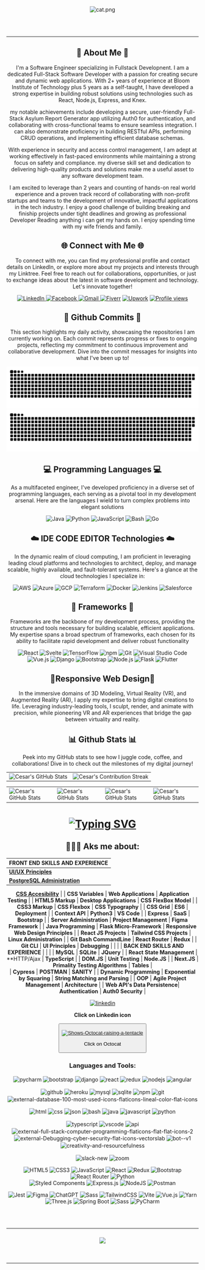 


<!-- Hero Image 
<div id="container" align="center">
  <img src="https://github.com/fireship-io/skydiving-cat-parallax/raw/main/src/cat.gif?raw=true" alt="cat.gif" /> 
  <img src="https://github.com/fireship-io/skydiving-cat-parallax/blob/main/src/land.png?raw=true" alt="land.png" />
  <img src="https://github.com/fireship-io/skydiving-cat-parallax/blob/main/src/moon.png?raw=true" alt="moon.png"/>
</div>
-->

<div id="container" align="center">
<!--   <img src="https://github.com/fireship-io/skydiving-cat-parallax/blob/main/src/moon.png?raw=true" width="400px" height="450px" alt="moon.png"/> -->
  <img src="https://github.com/fireship-io/skydiving-cat-parallax/raw/main/src/cat.gif?raw=true" alt="cat.png" />
<!--   <img src="https://github.com/fireship-io/skydiving-cat-parallax/blob/main/src/land.png?raw=true" width="1750px" height="950px" alt="land.png" /> -->
</div> 

<br/><br/>
<hr/>

<div align="center">
    <h2>🚀 About Me 🚀</h2>
    <p>I'm a Software Engineer specializing in Fullstack Developnent. I am a dedicated Full-Stack Software Developer with a passion for creating secure and dynamic web applications. With 2+ years of experience at Bloom Institute of Technology plus 5 years as a self-taught, I have developed a strong expertise in building robust solutions using technologies such as React, Node.js, Express, and Knex.

my notable achievements include developing a secure, user-friendly Full-Stack Asylum Report Generator app utilizing Auth0 for authentication, and collaborating with cross-functional teams to ensure seamless integration. I can also demonstrate proficiency in building RESTful APIs, performing CRUD operations, and implementing efficient database schemas.

With experience in security and access control management, I am adept at working effectively in fast-paced environments while maintaining a strong focus on safety and compliance. my diverse skill set and dedication to delivering high-quality products and solutions make me a useful asset to any software development team.

I am excited to leverage than 2 years and counting of hands-on  real world experience and a proven track record of collaborating with non-profit startups and teams to the development of innovative, impactful applications in the tech industry. I enjoy a good challenge of building breaking and finiship projects under tight deadlines and growing as professional Developer Reading anything i can get my hands on. I enjoy spending time with my wife friends and family.</p>
</div>



<!-- CONNECT WITH ME -->
<div align="center">
<h2 align="center" class="section-heading">🌐 Connect with Me 🌐</h2>
<p> To connect with me, you can find my professional profile and contact details on LinkedIn, or explore more about my projects and interests through my Linktree. Feel free to reach out for collaborations, opportunities, or just to exchange ideas about the latest in software development and technology. Let's innovate together! </p>
<div align="center">
    <a href="https://www.linkedin.com/in/cesar-aguilar-blueavian9/">
        <img src="https://img.shields.io/badge/LinkedIn-0077B5?style=for-the-badge&logo=linkedin&logoColor=white" alt="LinkedIn"/>
    </a>
  <a href="<!-- add facebook url here! -->">
    <img src="https://img.shields.io/badge/Facebook-1877F2?style=for-the-badge&logo=facebook&logoColor=white" alt="Facebook"/>
  </a>
 <a href="<!-- add Google url here! " target="_blank">
    <img src="https://img.shields.io/badge/Gmail-D14836?style=for-the-badge&logo=gmail&logoColor=white" alt="Gmail"/>
</a>
  <a href="<!-- add Fiverr url here!" target="_blank">
  <img src="https://img.shields.io/badge/fiverr-1DBF73?style=for-the-badge&logo=fiverr&logoColor=white" alt="Fiverr"/></a>
  <a href="<!-- add Upwork url here!" target="_blank">
  <img src="https://img.shields.io/badge/UpWork-6FDA44?style=for-the-badge&logo=Upwork&logoColor=white" alt="Upwork"/></a>
<a href="<!-- add Linkedin here!" alt="Linkedin-Profile -->"   target="_blank" />
<img src="https://komarev.com/ghpvc/?username=ZanePearton&style=for-the-badge" alt="Profile views" /></a>
</div>

    
<!-- GITHUB COMMITS -->
<div align="center">
  <h2>🚀 Github Commits 🚀</h2>
    <p>This section highlights my daily activity, showcasing the repositories I am currently working on. Each commit represents progress or fixes to ongoing projects, reflecting my commitment to continuous improvement and collaborative development. Dive into the commit messages for insights into what I've been up to!</p>
  <img src="https://raw.githubusercontent.com/zanepearton/zanepearton/output/github-contribution-grid-snake-dark.svg#gh-dark-mode-only" alt="GitHub Contribution Grid Snake Animation Dark Mode"/>
  <img src="https://raw.githubusercontent.com/zanepearton/zanepearton/output/github-contribution-grid-snake.svg#gh-light-mode-only" alt="GitHub Contribution Grid Snake Animation Light Mode"/>
</div>


<!-- PROGRAMMING LANGUAGES -->
<h2 align="center" class="section-heading"> 💻 Programming Languages 💻</h2>
<p> As a multifaceted engineer, I've developed proficiency in a diverse set of programming languages, each serving as a pivotal tool in my development arsenal. Here are the languages I wield to turn complex problems into elegant solutions</p>
<div align="center">
  <img src="https://img.shields.io/badge/Java-007396?style=for-the-badge&logo=java&logoColor=white" alt="Java" />
  <img src="https://img.shields.io/badge/Python-3776AB?style=for-the-badge&logo=python&logoColor=white" alt="Python"/>
  <img src="https://img.shields.io/badge/JavaScript-F7DF1E?style=for-the-badge&logo=javascript&logoColor=black" alt="JavaScript"/>
<!--   <img src="https://img.shields.io/badge/PowerShell-5391FE?style=for-the-badge&logo=powershell&logoColor=white" alt="PowerShell"/> -->
  <img src="https://img.shields.io/badge/Bash-4EAA25?style=for-the-badge&logo=gnu-bash&logoColor=white" alt="Bash"/>
<!--   <img src="https://img.shields.io/badge/Swift-FA7343?style=for-the-badge&logo=swift&logoColor=white" alt="Swift"/> -->
<!--   <img src="https://img.shields.io/badge/YAML-0A0A0A?style=for-the-badge" alt="YAML"/> -->
  <img src="https://img.shields.io/badge/Go-00ADD8?style=for-the-badge&logo=go&logoColor=white" alt="Go"/>
</div>

    
<!-- IDE CODE EDITOR TECHNOLOGIES --> 
<h2 align="center" class="section-heading"> ☁️ IDE CODE EDITOR Technologies ☁️</h2>
<p>In the dynamic realm of cloud computing, I am proficient in leveraging leading cloud platforms and technologies to architect, deploy, and manage scalable, highly available, and fault-tolerant systems. Here's a glance at the cloud technologies I specialize in:</p>
<div align="center">
  <img src="https://img.shields.io/badge/AWS-FF9900?style=for-the-badge&logo=amazonaws&logoColor=white" alt="AWS" />
  <img src="https://img.shields.io/badge/Azure-0089D6?style=for-the-badge&logo=microsoftazure&logoColor=white" alt="Azure"/>
  <img src="https://img.shields.io/badge/GCP-4285F4?style=for-the-badge&logo=googlecloud&logoColor=white" alt="GCP"/>
  <img src="https://img.shields.io/badge/Terraform-623CE4?style=for-the-badge&logo=terraform&logoColor=white" alt="Terraform"/>
  <img src="https://img.shields.io/badge/Docker-2496ED?style=for-the-badge&logo=docker&logoColor=white" alt="Docker"/>
  <img src="https://img.shields.io/badge/Jenkins-D24939?style=for-the-badge&logo=jenkins&logoColor=white" alt="Jenkins"/>
  <img src="https://img.shields.io/badge/Salesforce-00A1E0?style=for-the-badge&logo=salesforce&logoColor=white" alt="Salesforce"/>
</div>



<!-- FRAMEWORKS -->
<h2 align="center" class="section-heading">🔧 Frameworks 🔧</h2>
<p>Frameworks are the backbone of my development process, providing the structure and tools necessary for building scalable, efficient applications. My expertise spans a broad spectrum of frameworks, each chosen for its ability to facilitate rapid development and deliver robust functionality</p>
<div align="center">
  <img src="https://img.shields.io/badge/React-20232A?style=for-the-badge&logo=react&logoColor=61DAFB" alt="React"/>
  <img src="https://img.shields.io/badge/Svelte-FF3E00?style=for-the-badge&logo=svelte&logoColor=white" alt="Svelte"/>
  <img src="https://img.shields.io/badge/TensorFlow-FF6F00?style=for-the-badge&logo=tensorflow&logoColor=white" alt="TensorFlow"/>
  <img src="https://img.shields.io/badge/npm-CB3837?style=for-the-badge&logo=npm&logoColor=white" alt="npm"/>
  <img src="https://img.shields.io/badge/Git-F05032?style=for-the-badge&logo=git&logoColor=white" alt="Git"/>
  <img src="https://img.shields.io/badge/Visual%20Studio%20Code-007ACC?style=for-the-badge&logo=visualstudiocode&logoColor=white" alt="Visual Studio Code"/>
  <img src="https://img.shields.io/badge/Vue.js-4FC08D?style=for-the-badge&logo=vuedotjs&logoColor=white" alt="Vue.js"/>
  <img src="https://img.shields.io/badge/Django-092E20?style=for-the-badge&logo=django&logoColor=green" alt="Django"/>
<!--   <img src="https://img.shields.io/badge/Firebase-FFCA28?style=for-the-badge&logo=firebase&logoColor=white" alt="Firebase"/> -->
  <img src="https://img.shields.io/badge/Bootstrap-7952B3?style=for-the-badge&logo=bootstrap&logoColor=white" alt="Bootstrap"/>
  <img src="https://img.shields.io/badge/Node.js-339933?style=for-the-badge&logo=nodedotjs&logoColor=white" alt="Node.js"/>
  <img src="https://img.shields.io/badge/Flask-000000?style=for-the-badge&logo=flask&logoColor=white" alt="Flask"/>
  <img src="https://img.shields.io/badge/Flutter-02569B?style=for-the-badge&logo=flutter&logoColor=white" alt="Flutter"/> 
</div>


<h2 align="center" class="section-heading">
<!-- 3D MODELING + AV + AR -->
👾Responsive Web Design👾</h2>
<p>In the immersive domains of 3D Modeling, Virtual Reality (VR), and Augmented Reality (AR), I apply my expertise to bring digital creations to life. Leveraging industry-leading tools, I sculpt, render, and animate with precision, while pioneering VR and AR experiences that bridge the gap between virtuality and reality.</p>
<div align="center">
  
</div>
<!-- Need to fix in order to display Certificate HTML style
<a href="https://www.freecodecamp.org/fccacd6a8f9-f669-47ef-8b0e-87a7592ade1c"><img src="https://cdn.freecodecamp.org/platform/english/images/quincy-larson-signature.svg" width="50px" height="50px"/></a> -->
<!--
<div align="center">
  <img src="https://img.shields.io/badge/Unreal_Engine-313131?style=for-the-badge&logo=unreal-engine&logoColor=white" alt="Unreal Engine"/>
  <img src="https://img.shields.io/badge/Unity-000000?style=for-the-badge&logo=unity&logoColor=white" alt="Unity"/>
  <img src="https://img.shields.io/badge/3DS_Max-0696D7?style=for-the-badge&logo=autodesk&logoColor=white" alt="3DS Max"/>
  <img src="https://img.shields.io/badge/Maya-0696D7?style=for-the-badge&logo=autodesk&logoColor=white" alt="Maya"/>
  <img src="https://img.shields.io/badge/Rhino-801010?style=for-the-badge&logo=rhinoceros&logoColor=white" alt="Rhino"/>
  <img src="https://img.shields.io/badge/MeshLab-FF4000?style=for-the-badge" alt="MeshLab"/>
  <img src="https://img.shields.io/badge/ZBrush-5491F1?style=for-the-badge" alt="ZBrush"/>
  <img src="https://img.shields.io/badge/Revit-FF9E0B?style=for-the-badge&logo=autodesk&logoColor=white" alt="Revit"/>
  <img src="https://img.shields.io/badge/ArchiCAD-0081CF?style=for-the-badge" alt="ArchiCAD"/>
  <img src="https://img.shields.io/badge/Oculus-1C1E20?style=for-the-badge&logo=oculus&logoColor=white" alt="Oculus"/>
</div>
-->

<!-- GITHUB STATS -->
<div align="center">
<h2 align="center" class="section-heading"> 📊 Github Stats 📊</h2>
<p>Peek into my GitHub stats to see how I juggle code, coffee, and collaborations! Dive in to check out the milestones of my digital journey!</p>
 <table align="center" width="100%" height="100%" >
    <tr>
       <td><img style="border: none;" src="https://github-profile-summary-cards.vercel.app/api/cards/profile-details?username=blueavian9&theme=github_dark" alt="Cesar's GitHub Stats"/></td>   
       <td><img style="border: none;" src="https://github-readme-streak-stats.herokuapp.com/?user=blueavian9&theme=merko" alt="Cesar's Contribution Streak"/></td>
    </tr>
 </table>

 <table align="center" width="100%" height="100%" >
    <tr>
        <td><img style="border: none;" src="https://github-profile-summary-cards.vercel.app/api/cards/stats?username=blueavian9&theme=github_dark" alt="Cesar's GitHub Stats"/></td>
        <td><img style="border: none;" src="https://github-profile-summary-cards.vercel.app/api/cards/productive-time?username=blueavian9&theme=github_dark&utcOffset=10" alt="Cesar's GitHub Stats"/>
        <td><img style="border: none;" src="https://github-profile-summary-cards.vercel.app/api/cards/repos-per-language?username=blueavian9&theme=github_dark" alt="Cesar's GitHub Stats"/></td>
        <td><img style="border: none;" src="https://github-profile-summary-cards.vercel.app/api/cards/most-commit-language?username=blueavian9&theme=github_dark" alt="Cesar's GitHub Stats"/></td>
    </tr>
 </table>
</div>


<!-- Typing SVG  
<div align="center">
    <h1><img src="https://readme-typing-svg.herokuapp.com?font=Jetbrains+mono&size=40&duration=3000&color=33FF33&center=true&vCenter=true&width=435&lines=Hello+W+orld!...+I'm+Cesar+Aguilar;+and+This+is..;..my+Github..;" alt="Typing SVG"/></h1>
    <p><img src="termina-gh.gif" alt="Terminal GH GIF" /></p>
</div>
-->
<div align="center">
<h1><a href="https://git.io/typing-svg"><img src="https://readme-typing-svg.herokuapp.com?font=Fira+Code&pause=1000&color=31A00DF2&random=false&width=435&lines=Hi+There%2C+Im+Cesar+Aguilar's+Github" alt="Typing SVG" /></a></h1></div>


## 👨‍🔬💡 Aks me about: 

| **FRONT END SKILLS AND EXPERIENCE**                                                                |  
|----------------------------------------------------------------------------------------------------|
| <a class="UI/UX-Prin" href="https://www.virgingalactic.com/" target="_blank" alt="UI/UX-Principles">**UI/UX Principles**</a>       |
[**PostgreSQL Administration**](https://en.wikipedia.org/wiki/PostgreSQL) |

<a id="CSS-Access" href="https://developer.mozilla.org/en-US/docs/Learn/Accessibility/CSS_and_JavaScript" target="_blank" alt="CSS-Access">**CSS Accesibility**</a>                  |
| **CSS Variables**          | **Web Applications**          | **Application Testing**               |
| **HTML5 Markup**           | **Desktop Applications**      | **CSS FlexBox Model**                     |
| **CSS3 Markup**            | **CSS Flexbox**               | **CSS Typography**                    |
| **CSS Grid**               | **ES6**                       | **Deployment**                        |
| **Context API**            | **Python3**                   | **VS Code**                           |
| **Express**                | **SaaS**                      | **Bootstrap**                         | 
| **Server Administration**  | **Project Management**        | **Figma Framework**                   | 
| **Java Programming**       | **Flask Micro-Framework**     | **Responsive Web Design Principles**  | 
| **React JS Projects**      | **Tailwind CSS Projects**     | **Linux Administration**              |
| **Git Bash CommandLine**    | **React Router**              | **Redux**                            |
| **Git CLI**                | **UI Principles**             | **Debugging**                         |
|                                                                                                    |
| **BACK END SKILLS AND EXPERIENCE**                                                                 |
|                                                                                                    |
| **MySQL**                  | **SQLite**                    | **JQuery**                            | 
| **React State Management** | **HTTP/Ajax                   | **TypeScript**                        |
| **DOM.JS**                 | **Unit Testing**              | **Node.JS**                           | 
| **Next.JS**                | **Primality  Testing Algorithms** | **Tables**                        |  
| **Cypress**                | **POSTMAN**                   | **SANITY**                            |
| **Dynamic Programming**    | **Exponential by Squaring**   | **String Matching and Parsing**       |
| **OOP**                    |  **Agile Project Management** | **Architecture**                      |
| **Web API's Data Persistence**|  **Authentication**        | **Auth0 Security**                    |               



<p align="center"><a href="https://www.linkedin.com/in/cesar-aguilar-blueavian9/" target="blank">
  <img src="https://img.icons8.com/color/48/linkedin.png" width="50" height="50" alt="linkedin"/></a>
</p>
 <p align-text="center"><strong>Click on Linkedin icon</strong></p> 
  


<button>
<p align="center">
  <a href="https://octodex.github.com/" target="_blank"><img align="center" src="https://myoctocat.com/assets/images/base-octocat.svg" alt="Shows-Octocat-raising-a-tentacle" height="50" width="50" /></a>
</p>
<p align-text="center">Click on Octocat</p>
</button>
<!--
<h3 align="left">Let's Chat over a cup of Coffee. <img align="center" src="https://img.icons8.com/stickers/100/coffee-maker.png" width="50" height="50" alt="coffee-maker"/></h3> -->


<!-- LANGUAGES AND TOOLS --> 

<h3 align="center">Languages and Tools:</h3>
<p>
 <img align="center" src="https://raw.githubusercontent.com/yurijserrano/Github-Profile-Readme-Logos/master/ides/pycharm.svg" width="50px" alt="pycharm" />
 <img align="center" src="https://raw.githubusercontent.com/yurijserrano/Github-Profile-Readme-Logos/master/frameworks/boostrap.svg" width="50px" alt="bootstrap" />
 <img align="center" src="https://raw.githubusercontent.com/yurijserrano/Github-Profile-Readme-Logos/master/frameworks/django.svg" width="50px" alt="django" />
 <img align="center" src="https://raw.githubusercontent.com/yurijserrano/Github-Profile-Readme-Logos/master/frameworks/react.svg" width="50px" alt="react" />
 <img align="center" src="https://raw.githubusercontent.com/yurijserrano/Github-Profile-Readme-Logos/master/frameworks/redux.svg" width="50px" alt="redux" />
 <img align="center" src="https://raw.githubusercontent.com/yurijserrano/Github-Profile-Readme-Logos/master/frameworks/nodejs.svg" width="50px" alt="nodejs" />
 <img align="center" src="https://raw.githubusercontent.com/yurijserrano/Github-Profile-Readme-Logos/master/frameworks/angular.svg" width="50px" alt="angular" />
</p>

<p>
  <img align="center" width="50" height="50" src="https://img.icons8.com/3d-fluency/94/github.png" alt="github"/>
  <img align="center" src="https://raw.githubusercontent.com/yurijserrano/Github-Profile-Readme-Logos/master/cloud/heroku.svg" width="50px" alt="heroku" />
  <img align="center" src="https://raw.githubusercontent.com/yurijserrano/Github-Profile-Readme-Logos/master/databases/mysql.svg" width="50px" alt="mysql" />
  <img align="center" src="https://img.icons8.com/ios/50/sqlite.png" width="50" height="50" alt="sqlite"/>
  <img align="center" src="https://raw.githubusercontent.com/yurijserrano/Github-Profile-Readme-Logos/master/others/npm.svg" width="50px" alt="npm" />
  <img align="center" src="https://img.icons8.com/color/48/git.png" width="50" height="50" alt="git"/>
  <img align="center" src="https://img.icons8.com/external-flaticons-lineal-color-flat-icons/64/external-database-100-most-used-icons-flaticons-lineal-color-flat-icons.png" width="50" height="50" alt="external-database-100-most-used-icons-flaticons-lineal-color-flat-icons"/>
</p>

<p>
  <img align="center" src="https://raw.githubusercontent.com/yurijserrano/Github-Profile-Readme-Logos/master/others/html.svg" width="50px" alt="html" />
  <img align="center" src="https://raw.githubusercontent.com/yurijserrano/Github-Profile-Readme-Logos/master/others/css.svg" width="50px" alt="css" />
  <img align="center" src="https://raw.githubusercontent.com/yurijserrano/Github-Profile-Readme-Logos/master/others/json.svg" width="50px" alt="json" />
  <img align="center" src="https://raw.githubusercontent.com/yurijserrano/Github-Profile-Readme-Logos/master/programming%20languages/bash.svg" width="50px" alt="bash" />
  <img align="center" src="https://raw.githubusercontent.com/yurijserrano/Github-Profile-Readme-Logos/master/programming%20languages/java.svg" width="70px" alt="java" />
  <img align="center" src="https://raw.githubusercontent.com/yurijserrano/Github-Profile-Readme-Logos/master/programming%20languages/javascript.svg" width="50px" alt="javascript" />
  <img align="center" src="https://raw.githubusercontent.com/yurijserrano/Github-Profile-Readme-Logos/master/programming%20languages/python.svg" width="50px" alt="python" />
</p>

<p>
  <img align="center" src="https://raw.githubusercontent.com/yurijserrano/Github-Profile-Readme-Logos/master/programming%20languages/typescript.svg" width="50px" alt="typescript" />
  <img align="center" src="https://raw.githubusercontent.com/yurijserrano/Github-Profile-Readme-Logos/master/text%20editors/vscode.svg" width="50px" alt="vscode" />
  <img align="center" src="https://img.icons8.com/clouds/100/api.png" width="50" height="50" alt="api"/> 
  <img align="center" src="https://img.icons8.com/external-flaticons-flat-flat-icons/64/external-full-stack-computer-programming-flaticons-flat-flat-icons-2.png" width="50" height="50" alt="external-full-stack-computer-programming-flaticons-flat-flat-icons-2"/>
  <img align="center" src="https://img.icons8.com/external-flat-icons-vectorslab/68/external-Debugging-cyber-security-flat-icons-vectorslab.png"  width="50" height="50" alt="external-Debugging-cyber-security-flat-icons-vectorslab"/>
  <img align="center" src="https://img.icons8.com/dusk/64/bot--v1.png" width="50" height="50"alt="bot--v1"/>
  <img align="center" src="https://img.icons8.com/stickers/100/creativity-and-resourcefulness.png" width="50" height="50" alt="creativity-and-resourcefulness"/>
</p>
  <p>
    <img align="center" src="https://img.icons8.com/stickers/100/slack-new.png" width="50" height="50" alt="slack-new"/>
    <img align="center" src="https://img.icons8.com/cute-clipart/64/zoom.png" width="50" height="50" alt="zoom"/>
    
  </p>

<!-- Apply BADGES HERE borrowed from `https://dev.to/envoy_/150-badges-for-github-pnk` -->

![HTML5](https://img.shields.io/badge/html5-%23E34F26.svg?style=for-the-badge&logo=html5&logoColor=white)
![CSS3](https://img.shields.io/badge/css3-%231572B6.svg?style=for-the-badge&logo=css3&logoColor=white)
![JavaScript](https://img.shields.io/badge/javascript-%23323330.svg?style=for-the-badge&logo=javascript&logoColor=%23F7DF1E)
![React](https://img.shields.io/badge/react-%2320232a.svg?style=for-the-badge&logo=react&logoColor=%2361DAFB)
![Redux](https://img.shields.io/badge/redux-%23593d88.svg?style=for-the-badge&logo=redux&logoColor=white)
![Bootstrap](https://img.shields.io/badge/Bootstrap-7952B3?logo=bootstrap&logoColor=fff)
![React Router](https://img.shields.io/badge/React_Router-CA4245?style=for-the-badge&logo=react-router&logoColor=white)
![Python](https://img.shields.io/badge/python-3670A0?style=for-the-badge&logo=python&logoColor=ffdd54)
<br>
![Styled Components](https://img.shields.io/badge/styled--components-DB7093?style=for-the-badge&logo=styled-components&logoColor=white)
![Express.js](https://img.shields.io/badge/express.js-%23404d59.svg?style=for-the-badge&logo=express&logoColor=%2361DAFB)
![NodeJS](https://img.shields.io/badge/node.js-%2343853D.svg?style=for-the-badge&logo=node.js&logoColor=white)
![Postman](https://img.shields.io/badge/Postman-FF6C37?style=for-the-badge&logo=postman&logoColor=red)

![Jest](https://img.shields.io/badge/-jest-%23C21325?style=for-the-badge&logo=jest&logoColor=white)
![Figma](https://img.shields.io/badge/figma-%23F24E1E.svg?style=for-the-badge&logo=figma&logoColor=white)
![ChatGPT](https://img.shields.io/badge/ChatGPT-74aa9c?logo=openai&logoColor=white)
![Sass](https://img.shields.io/badge/Sass-C69?logo=sass&logoColor=fff)
![TailwindCSS](https://img.shields.io/badge/Tailwind%20CSS-%2338B2AC.svg?logo=tailwind-css&logoColor=white)
![Vite](https://img.shields.io/badge/Vite-646CFF?logo=vite&logoColor=fff)
![Vue.js](https://img.shields.io/badge/Vue.js-4FC08D?logo=vuedotjs&logoColor=fff)
![Yarn](https://img.shields.io/badge/Yarn-2C8EBB?logo=yarn&logoColor=fff)
![Three.js](https://img.shields.io/badge/Three.js-000?logo=threedotjs&logoColor=fff)
![Spring Boot](https://img.shields.io/badge/Spring%20Boot-6DB33F?logo=springboot&logoColor=fff)
![Sass](https://img.shields.io/badge/Sass-C69?logo=sass&logoColor=fff)
![PyCharm](https://img.shields.io/badge/PyCharm-143?logo=pycharm&logoColor=black&color=black&labelColor=green)



<!--
<br/><br/>
<hr/>

<p><img align="center" src="https://github-readme-stats.vercel.app/api/top-langs?username=blueavian9&theme=dracula&count_private=true&show_icons=true&locale=en&layout=compact" alt="blueavian9" /></p>

<p><img align="center" src="https://github-readme-stats.vercel.app/api?username=blueavian9&show_icons=true&locale=en&theme=dracula&count_private=true&hide=stars" alt="blueavian9" /></p>

<p><img align="center" src="https://github-readme-streak-stats.herokuapp.com/?user=blueavian9&theme=dracula" alt="blueavian9" /></p>

<p align="center">✨ Fun Facts ✨</p>

- 😄 I am excited to be part of a team that contributes on projects of great importance and would love to discuss any opportunities for further reconsideration. 

- 🔭 I’m currently working on 3D Portfolio using tailwindcss, React class components, where i display multifple projects i have built during my Coding Bootcamp Journey ...
  
- 👯 I’m looking to collaborate and help out as much as possible i am dedicated, hard-working and believe that it is better to give than to recieve...
  
- 🤔 I’m looking for help with masterying my Algorithms and Data Structures to an Expert level based knowledge...
  
- 💬 Ask me about the projects that i have worked on and what kind of stuff I am building now as a Full-stack Software Engineer Graduate.
  
- 👨‍💻  2+ years real world hands-on experience at Bloom Institute of Technology and a proven track record of collaborating with teams to build cutting-edge applications, I am poised to make an immediate impact on your development team.
  
- I'm currently learning Java

- 🌱 I'm looking for help with getting experience / unpaid internship / non-profit / contribute

- ⚡ Fun facts: I am a dedicated, caring, and hardworking husband  Another fun fact is that ever since I can remember, I have always been fascinated by programming, dating back to the Myspace era.

-  📝 through out my 7+ self-taught years, I have learned to fall in love with knowledge, and appreciate the History of A.I. and Technology in General.
  
- I graduated with Academic Achievement Awards in Social Studies.

- 📧 I have hyper intelligent awareness and like challenges

- 📫  I like a challenge and have a problem solving mentality. -->

<br/><br/>
<hr/>

<h3 align="center">
    <img src="https://readme-typing-svg.herokuapp.com/?font=Righteous&size=25&center=true&vCenter=true&width=500&height=70&duration=4000&lines=Thanks+for+visiting!+✌️;+Shoot+me+a+message+on+Linkedin!;I'm+always+down+to+collab+:)">
</h3>

<br/>
<hr/>
